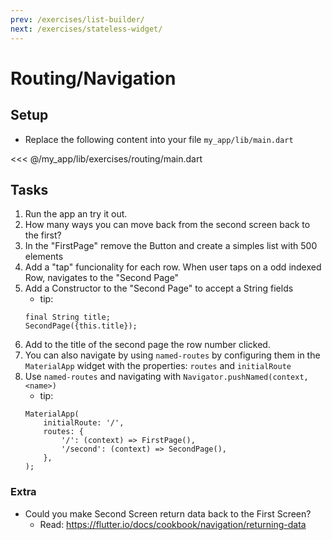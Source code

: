 ```yaml
---
prev: /exercises/list-builder/
next: /exercises/stateless-widget/
---
```


# Routing/Navigation

## Setup

- Replace the following content into your file `my_app/lib/main.dart`

<<< @/my_app/lib/exercises/routing/main.dart

## Tasks

1. Run the app an try it out.
2. How many ways you can move back from the second screen back to the first?
3. In the "FirstPage" remove the Button and create a simples list with 500 elements
4. Add a "tap" funcionality for each row. When user taps on a odd indexed Row, navigates to the "Second Page"
5. Add a Constructor to the "Second Page" to accept a String fields
    * tip:
    ```
    final String title; 
    SecondPage({this.title});
    ```
6. Add to the title of the second page the row number clicked.
7. You can also navigate by using `named-routes` by configuring them in the `MaterialApp` widget with the properties: `routes` and `initialRoute`
8. Use `named-routes` and navigating with `Navigator.pushNamed(context, <name>)`
    * tip:
    ```
    MaterialApp(
        initialRoute: '/',
        routes: {
            '/': (context) => FirstPage(),
            '/second': (context) => SecondPage(),
        },
    );
    ```


### Extra    
* Could you make Second Screen return data back to the First Screen?
   * Read:   https://flutter.io/docs/cookbook/navigation/returning-data